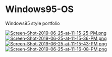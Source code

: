 # Windows95-OS

Windows95 style portfolio

[![Screen-Shot-2019-06-25-at-11-15-25-PM.png](https://i.postimg.cc/2SPph0tC/Screen-Shot-2019-06-25-at-11-15-25-PM.png)](https://postimg.cc/9DtNjYVk)
[![Screen-Shot-2019-06-25-at-11-15-36-PM.png](https://i.postimg.cc/5tcG66H0/Screen-Shot-2019-06-25-at-11-15-36-PM.png)](https://postimg.cc/qNLQFBxV)
[![Screen-Shot-2019-06-25-at-11-15-43-PM.png](https://i.postimg.cc/26GXcG0b/Screen-Shot-2019-06-25-at-11-15-43-PM.png)](https://postimg.cc/bDGTdxcp)
[![Screen-Shot-2019-06-25-at-11-16-08-PM.png](https://i.postimg.cc/fL8BjLbY/Screen-Shot-2019-06-25-at-11-16-08-PM.png)](https://postimg.cc/cg8RddwJ)
